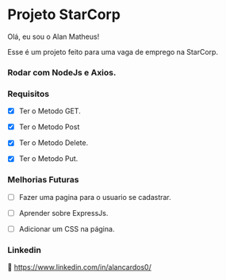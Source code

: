 # Projeto StarCorp

Olá, eu sou o Alan Matheus!

Esse é um projeto feito para uma vaga de emprego na StarCorp.

### Rodar com NodeJs e Axios.


### Requisitos
- [x] Ter o Metodo GET.
- [x] Ter o Metodo Post
- [x] Ter o Metodo Delete.
- [x] Ter o Metodo Put.


### Melhorias Futuras

- [ ] Fazer uma pagina para o usuario se cadastrar.
- [ ] Aprender sobre ExpressJs.
- [ ] Adicionar um CSS na página.



### Linkedin

:link: https://www.linkedin.com/in/alancardos0/
